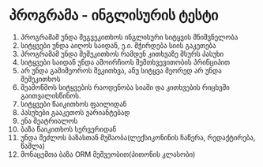  # პროგრამა - ინგლისურის ტესტი

1. პროგრამამ უნდა შეგვეკითხოს ინგლისური სიტყვის მნიშვნელობა
2. სიტყვები უნდა აიღოს საიდან, ე.ი. მჭირდება სიის გაკეთება
3. პროგრამამ უნდა შემეკითხოს რამდენ კითხვაზე მსურს პასუხი
4. სიტყვები საიდან უნდა ამოირჩიოს შემთხვევითობის პრინციპით
5. არ უნდა გამიმეოროს შეკითხვა, ანუ სიტყვა მეორედ არ უნდა შემეკითხოს
6. შეამოწმოს სიტყვების რაოდენობა სიაში და კითხვების რიცხვში გაითვალისწინოს.
7. სიტყვები წაიკითხოს ფაილიდან
8. პასუხები გააკეთოს ვარიანტებად
9. ენა შეატრიალოს
10. ბაზა წაიკითხოს სერვერიდან
11. უნდა შეძლოს ბაზასთან მუშაობა(ლექსიკონინის ჩაწერა, რედაქტირება, წაშლა)
12. მონაცემთა ბაზა ORM მეშვეობით(პითონის კლასობი)
